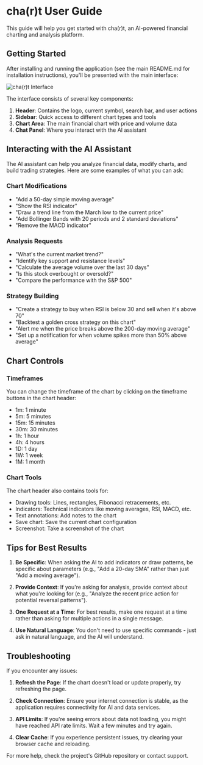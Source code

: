 # cha(r)t User Guide

This guide will help you get started with cha(r)t, an AI-powered financial charting and analysis platform.

## Getting Started

After installing and running the application (see the main README.md for installation instructions), you'll be presented with the main interface:

![cha(r)t Interface](interface.png)

The interface consists of several key components:

1. **Header**: Contains the logo, current symbol, search bar, and user actions
2. **Sidebar**: Quick access to different chart types and tools
3. **Chart Area**: The main financial chart with price and volume data
4. **Chat Panel**: Where you interact with the AI assistant

## Interacting with the AI Assistant

The AI assistant can help you analyze financial data, modify charts, and build trading strategies. Here are some examples of what you can ask:

### Chart Modifications

- "Add a 50-day simple moving average"
- "Show the RSI indicator"
- "Draw a trend line from the March low to the current price"
- "Add Bollinger Bands with 20 periods and 2 standard deviations"
- "Remove the MACD indicator"

### Analysis Requests

- "What's the current market trend?"
- "Identify key support and resistance levels"
- "Calculate the average volume over the last 30 days"
- "Is this stock overbought or oversold?"
- "Compare the performance with the S&P 500"

### Strategy Building

- "Create a strategy to buy when RSI is below 30 and sell when it's above 70"
- "Backtest a golden cross strategy on this chart"
- "Alert me when the price breaks above the 200-day moving average"
- "Set up a notification for when volume spikes more than 50% above average"

## Chart Controls

### Timeframes

You can change the timeframe of the chart by clicking on the timeframe buttons in the chart header:
- 1m: 1 minute
- 5m: 5 minutes
- 15m: 15 minutes
- 30m: 30 minutes
- 1h: 1 hour
- 4h: 4 hours
- 1D: 1 day
- 1W: 1 week
- 1M: 1 month

### Chart Tools

The chart header also contains tools for:
- Drawing tools: Lines, rectangles, Fibonacci retracements, etc.
- Indicators: Technical indicators like moving averages, RSI, MACD, etc.
- Text annotations: Add notes to the chart
- Save chart: Save the current chart configuration
- Screenshot: Take a screenshot of the chart

## Tips for Best Results

1. **Be Specific**: When asking the AI to add indicators or draw patterns, be specific about parameters (e.g., "Add a 20-day SMA" rather than just "Add a moving average").

2. **Provide Context**: If you're asking for analysis, provide context about what you're looking for (e.g., "Analyze the recent price action for potential reversal patterns").

3. **One Request at a Time**: For best results, make one request at a time rather than asking for multiple actions in a single message.

4. **Use Natural Language**: You don't need to use specific commands - just ask in natural language, and the AI will understand.

## Troubleshooting

If you encounter any issues:

1. **Refresh the Page**: If the chart doesn't load or update properly, try refreshing the page.

2. **Check Connection**: Ensure your internet connection is stable, as the application requires connectivity for AI and data services.

3. **API Limits**: If you're seeing errors about data not loading, you might have reached API rate limits. Wait a few minutes and try again.

4. **Clear Cache**: If you experience persistent issues, try clearing your browser cache and reloading.

For more help, check the project's GitHub repository or contact support. 